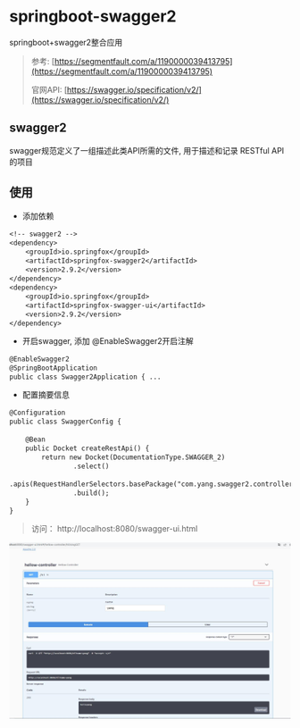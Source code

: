# springboot-swagger2

springboot+swagger2整合应用

> 参考: [https://segmentfault.com/a/1190000039413795](https://segmentfault.com/a/1190000039413795)
> 
> 官网API: [https://swagger.io/specification/v2/](https://swagger.io/specification/v2/)

## swagger2

swagger规范定义了一组描述此类API所需的文件, 用于描述和记录 RESTful API 的项目

## 使用

- 添加依赖

```
<!-- swagger2 -->
<dependency>
    <groupId>io.springfox</groupId>
    <artifactId>springfox-swagger2</artifactId>
    <version>2.9.2</version>
</dependency>
<dependency>
    <groupId>io.springfox</groupId>
    <artifactId>springfox-swagger-ui</artifactId>
    <version>2.9.2</version>
</dependency>
```

- 开启swagger, 添加 @EnableSwagger2开启注解

```
@EnableSwagger2
@SpringBootApplication
public class Swagger2Application { ...
```

- 配置摘要信息

```
@Configuration
public class SwaggerConfig {

    @Bean
    public Docket createRestApi() {
        return new Docket(DocumentationType.SWAGGER_2)
                .select()
                .apis(RequestHandlerSelectors.basePackage("com.yang.swagger2.controller"))
                .build();
    }
}
```

> 访问： http://localhost:8080/swagger-ui.html

![1](./docs/1.jpg)